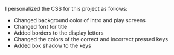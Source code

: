 I personalized the CSS for this project as follows:
* Changed background color of intro and play screens
* Changed font for title
* Added borders to the display letters
* Changed the colors of the correct and incorrect pressed keys
* Added box shadow to the keys


